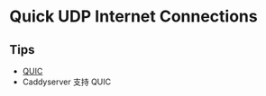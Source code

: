 # Quick UDP Internet Connections

## Tips
* [QUIC](https://en.wikipedia.org/wiki/QUIC)
* Caddyserver 支持 QUIC
